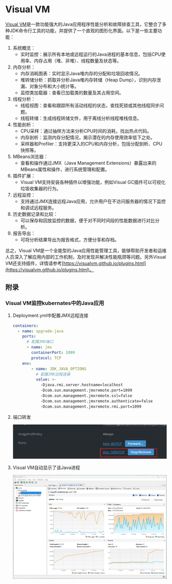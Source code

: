 # Visual VM
[Visual VM](https://visualvm.github.io/documentation.html)是一款功能强大的Java应用程序性能分析和故障排查工具，它整合了多种JDK命令行工具的功能，并提供了一个直观的图形化界面。以下是一些主要功能：
1. 系统概览：
    - 实时监控：展示所有本地或远程运行的Java进程的基本信息，包括CPU使用率、内存占用（堆、非堆）、线程数量及状态等。 
2. 内存分析：
   - 内存消耗图表：实时显示Java堆内存的分配和垃圾回收情况。
   - 堆转储分析：抓取并分析Java堆内存转储（Heap Dump），识别内存泄漏、对象分布和大小统计等。
   - 监控类加载器：查看已加载类的数量及其占用空间。
3. 线程分析：
   - 线程视图：查看和跟踪所有活动线程的状态，查找死锁或其他线程同步问题。
   - 线程转储：生成线程转储文件，用于离线分析线程堆栈信息。
4. 性能剖析：
   - CPU采样：通过抽样方法来分析CPU时间的消耗，找出热点代码。
   - 内存剖析：监测内存分配情况，揭示潜在的内存使用效率低下之处。
   - 采样器和Profiler：支持更深入的CPU和内存分析，包括分配剖析、CPU快照等。
5. MBeans浏览器：
   - 查看和操作通过JMX（Java Management Extensions）暴露出来的MBeans属性和操作，进行系统管理和配置。
6. 插件扩展：
   - Visual VM支持安装各种插件以增强功能，例如Visual GC插件可以可视化垃圾收集器的行为。
7. 远程监控：
   - 支持通过JMX连接远程Java应用，允许用户在不访问服务器的情况下监控和调试远程服务。
8. 历史数据记录和比较：
   - 可以保存和回放监控的数据，便于对不同时间段的性能数据进行对比分析。
9. 报告导出：
   - 可将分析结果导出为报告格式，方便分享和存档。

总之，Visual VM是一个全能型的Java应用性能管理工具，能够帮助开发者和运维人员深入了解应用内部的工作机制，及时发现并解决性能瓶颈等问题。另外Visual VM还支持插件，详情请参考[https://visualvm.github.io/plugins.html](https://visualvm.github.io/plugins.html)。


## 附录
### Visual VM监控kubernates中的Java应用
1. Deployment.yml中配置JMX远程连接
   ```yaml
   containers:
     - name: upgrade-java
       ports:
         # 配置JMX端口
         - name: jmx
           containerPort: 1099
           protocol: TCP
       env:
           - name: JDK_JAVA_OPTIONS
             # 配置JMX远程连接
             value: >-
               -Djava.rmi.server.hostname=localhost
               -Dcom.sun.management.jmxremote.port=1099
               -Dcom.sun.management.jmxremote.ssl=false
               -Dcom.sun.management.jmxremote.authenticate=false
               -Dcom.sun.management.jmxremote.rmi.port=1099
   ```
2. 端口转发

   ![kube-port-forward-lens.png](assets/visual-vm/kube-port-forward-lens.png)
3. Visual VM自动显示了该Java进程

   ![kube-visual-vm.png](assets/visual-vm/kube-visual-vm.png)
